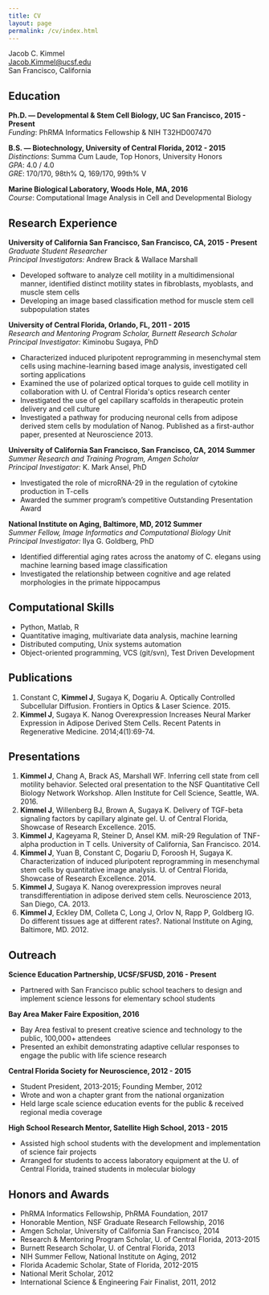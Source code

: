 ```yaml
---
title: CV
layout: page
permalink: /cv/index.html
---
```


Jacob C. Kimmel  
[Jacob.Kimmel@ucsf.edu](mailto:Jacob.Kimmel@ucsf.edu)  
San Francisco, California

## Education
**Ph.D. — Developmental & Stem Cell Biology, UC San Francisco, 2015 - Present**  
*Funding*: PhRMA Informatics Fellowship & NIH T32HD007470

**B.S. — Biotechnology, University of Central Florida, 2012 - 2015**  
*Distinctions*: Summa Cum Laude, Top Honors, University Honors  
*GPA*: 4.0 / 4.0  
*GRE*: 170/170, 98th% Q, 169/170, 99th% V

**Marine Biological Laboratory, Woods Hole, MA, 2016**  
*Course*: Computational Image Analysis in Cell and Developmental Biology

## Research Experience

**University of California San Francisco, San Francisco, CA, 2015 - Present**  
*Graduate Student Researcher*  
*Principal Investigators:* Andrew Brack & Wallace Marshall

* Developed software to analyze cell motility in a multidimensional manner, identified distinct motility states in fibroblasts, myoblasts, and muscle stem cells
* Developing an image based classification method for muscle stem cell subpopulation states

**University of Central Florida, Orlando, FL, 2011 - 2015**  
*Research and Mentoring Program Scholar, Burnett Research Scholar*  
*Principal Investigator:* Kiminobu Sugaya, PhD

* Characterized induced pluripotent reprogramming in mesenchymal stem cells using machine-learning based image analysis, investigated cell sorting applications
* Examined the use of polarized optical torques to guide cell motility in collaboration with U. of Central Florida's optics research center
* Investigated the use of gel capillary scaffolds in therapeutic protein delivery and cell culture
* Investigated a pathway for producing neuronal cells from adipose derived stem cells by modulation of Nanog. Published as a first-author paper, presented at Neuroscience 2013.

**University of California San Francisco, San Francisco, CA, 2014 Summer**  
*Summer Research and Training Program, Amgen Scholar*  
*Principal Investigator:* K. Mark Ansel, PhD

* Investigated the role of microRNA-29 in the regulation of cytokine production in T-cells
* Awarded the summer program’s competitive Outstanding Presentation Award

**National Institute on Aging, Baltimore, MD, 2012 Summer**  
*Summer Fellow, Image Informatics and Computational Biology Unit*  
*Principal Investigator:* Ilya G. Goldberg, PhD

* Identified differential aging rates across the anatomy of C. elegans using machine learning based image classification
* Investigated the relationship between cognitive and age related morphologies in the primate hippocampus

## Computational Skills

* Python, Matlab, R
* Quantitative imaging, multivariate data analysis, machine learning
* Distributed computing, Unix systems automation
* Object-oriented programming, VCS (git/svn), Test Driven Development

## Publications

1. Constant C, **Kimmel J**, Sugaya K, Dogariu A. Optically Controlled Subcellular Diffusion. Frontiers in Optics & Laser Science. 2015.
2. **Kimmel J**, Sugaya K. Nanog Overexpression Increases Neural Marker Expression in Adipose Derived Stem Cells. Recent Patents in Regenerative Medicine. 2014;4(1):69-74.

## Presentations

1. **Kimmel J**, Chang A, Brack AS, Marshall WF. Inferring cell state from cell motility behavior. Selected oral presentation to the NSF Quantitative Cell Biology Network Workshop. Allen Institute for Cell Science, Seattle, WA. 2016.
2. **Kimmel J**, Willenberg BJ, Brown A, Sugaya K. Delivery of TGF-beta signaling factors by capillary alginate gel. U. of Central Florida, Showcase of Research Excellence. 2015.
3. **Kimmel J**, Kageyama R, Steiner D, Ansel KM. miR-29 Regulation of TNF-alpha production in T cells. University of California, San Francisco. 2014.
4. **Kimmel J**, Yuan B, Constant C, Dogariu D, Foroosh H, Sugaya K. Characterization of induced pluripotent reprogramming in mesenchymal stem cells by quantitative image analysis. U. of Central Florida, Showcase of Research Excellence. 2014.
5. **Kimmel J**, Sugaya K. Nanog overexpression improves neural transdifferentiation in adipose derived stem cells. Neuroscience 2013, San Diego, CA. 2013.
6. **Kimmel J**, Eckley DM, Colleta C, Long J, Orlov N, Rapp P, Goldberg IG. Do different tissues age at different rates?. National Institute on Aging, Baltimore, MD. 2012.

## Outreach

**Science Education Partnership, UCSF/SFUSD, 2016 - Present**

* Partnered with San Francisco public school teachers to design and implement science lessons for elementary school students

**Bay Area Maker Faire Exposition, 2016**

* Bay Area festival to present creative science and technology to the public, 100,000+ attendees
* Presented an exhibit demonstrating adaptive cellular responses to engage the public with life science research

**Central Florida Society for Neuroscience, 2012 - 2015**

* Student President, 2013-2015; Founding Member, 2012
* Wrote and won a chapter grant from the national organization
* Held large scale science education events for the public & received regional media coverage

**High School Research Mentor, Satellite High School, 2013 - 2015**

* Assisted high school students with the development and implementation of science fair projects
* Arranged for students to access laboratory equipment at the U. of Central Florida, trained students in molecular biology

## Honors and Awards

* PhRMA Informatics Fellowship, PhRMA Foundation, 2017
* Honorable Mention, NSF Graduate Research Fellowship,  2016
* Amgen Scholar, University of California San Francisco, 2014
* Research & Mentoring Program Scholar, U. of Central Florida, 2013-2015
* Burnett Research Scholar, U. of Central Florida, 2013
* NIH Summer Fellow, National Institute on Aging, 2012
* Florida Academic Scholar, State of Florida, 2012-2015
* National Merit Scholar, 2012
* International Science & Engineering Fair Finalist, 2011, 2012
